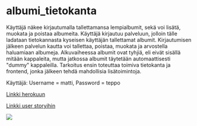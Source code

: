 # albumi_tietokanta

Käyttäjä näkee kirjautumalla tallettamansa lempialbumit, sekä voi lisätä, muokata ja poistaa albumeita. Käyttäjä kirjautuu palveluun, jolloin tälle ladataan tietokannasta kyseisen käyttäjän tallettamat albumit. Kirjautumisen jälkeen palvelun kautta voi tallettaa, poistaa, muokata ja arvostella haluamiaan albumeja. Alkuvaiheessa albumit ovat tyhjiä, eli eivät sisällä mitään kappaleita, mutta jatkossa albumit täytetään automaattisesti "dummy" kappaleilla. Tarkoitus ensin toteuttaa toimiva tietokanta ja frontend, jonka jälkeen tehdä mahdollisia lisätoimintoja.

Käyttäjä: Username = matti, Password = teppo

[Linkki herokuun](https://albumit.herokuapp.com/)

[Linkki user storyihin](https://github.com/anttiromppanen/albumi_tietokanta/blob/master/documentation/albumit.txt)

![](https://i.imgur.com/xL7X6l9.png?1)
